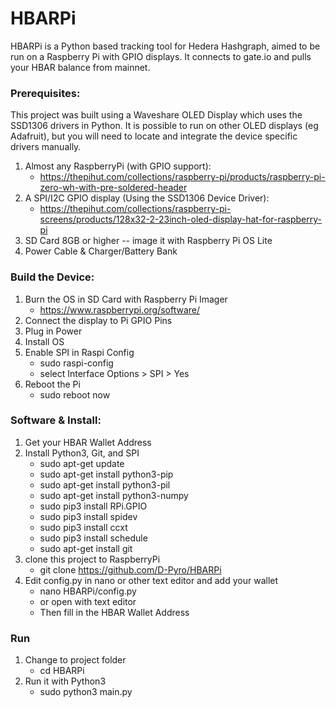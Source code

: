 # HBARPi
HBARPi is a Python based tracking tool for Hedera Hashgraph, aimed to be run on a Raspberry Pi with GPIO displays. It connects to gate.io and pulls your HBAR balance from mainnet.

### Prerequisites:
This project was built using a Waveshare OLED Display which uses the SSD1306 drivers in Python. It is possible to run on other OLED displays (eg Adafruit), but you will need to locate and integrate the device specific drivers manually.

1. Almost any RaspberryPi (with GPIO support):
    - https://thepihut.com/collections/raspberry-pi/products/raspberry-pi-zero-wh-with-pre-soldered-header
2. A SPI/I2C GPIO display (Using the SSD1306 Device Driver):
    - https://thepihut.com/collections/raspberry-pi-screens/products/128x32-2-23inch-oled-display-hat-for-raspberry-pi
3. SD Card 8GB or higher -- image it with Raspberry Pi OS Lite
4. Power Cable & Charger/Battery Bank

### Build the Device:
1. Burn the OS in SD Card with Raspberry Pi Imager
    - https://www.raspberrypi.org/software/
2. Connect the display to Pi GPIO Pins
3. Plug in Power
4. Install OS
5. Enable SPI in Raspi Config
    - sudo raspi-config
    - select Interface Options > SPI > Yes
6. Reboot the Pi
    - sudo reboot now

### Software & Install:
1. Get your HBAR Wallet Address
2. Install Python3, Git, and SPI
    - sudo apt-get update
    - sudo apt-get install python3-pip
    - sudo apt-get install python3-pil
    - sudo apt-get install python3-numpy
    - sudo pip3 install RPi.GPIO
    - sudo pip3 install spidev
    - sudo pip3 install ccxt
    - sudo pip3 install schedule
    - sudo apt-get install git
3. clone this project to RaspberryPi
    - git clone https://github.com/D-Pyro/HBARPi
4. Edit config.py in nano or other text editor and add your wallet
    - nano HBARPi/config.py
    - or open with text editor
    - Then fill in the HBAR Wallet Address

### Run
1. Change to project folder
    - cd HBARPi
2. Run it with Python3 
    - sudo python3 main.py